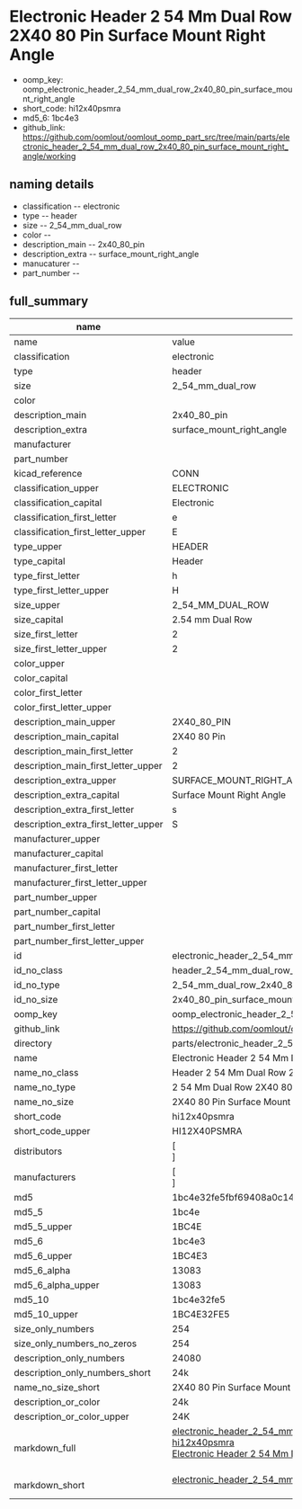 # Electronic Header 2 54 Mm Dual Row 2X40 80 Pin Surface Mount Right Angle

  
* oomp_key: oomp_electronic_header_2_54_mm_dual_row_2x40_80_pin_surface_mount_right_angle 
* short_code: hi12x40psmra
* md5_6: 1bc4e3  
* github_link: https://github.com/oomlout/oomlout_oomp_part_src/tree/main/parts/electronic_header_2_54_mm_dual_row_2x40_80_pin_surface_mount_right_angle/working  
## naming details
* classification -- electronic
* type -- header
* size -- 2_54_mm_dual_row
* color -- 
* description_main -- 2x40_80_pin
* description_extra -- surface_mount_right_angle
* manucaturer -- 
* part_number -- 





## full_summary
| name | value | 
| --- | --- | 
| name | value | 
| classification | electronic | 
| type | header | 
| size | 2_54_mm_dual_row | 
| color |  | 
| description_main | 2x40_80_pin | 
| description_extra | surface_mount_right_angle | 
| manufacturer |  | 
| part_number |  | 
| kicad_reference | CONN | 
| classification_upper | ELECTRONIC | 
| classification_capital | Electronic | 
| classification_first_letter | e | 
| classification_first_letter_upper | E | 
| type_upper | HEADER | 
| type_capital | Header | 
| type_first_letter | h | 
| type_first_letter_upper | H | 
| size_upper | 2_54_MM_DUAL_ROW | 
| size_capital | 2.54 mm Dual Row | 
| size_first_letter | 2 | 
| size_first_letter_upper | 2 | 
| color_upper |  | 
| color_capital |  | 
| color_first_letter |  | 
| color_first_letter_upper |  | 
| description_main_upper | 2X40_80_PIN | 
| description_main_capital | 2X40 80 Pin | 
| description_main_first_letter | 2 | 
| description_main_first_letter_upper | 2 | 
| description_extra_upper | SURFACE_MOUNT_RIGHT_ANGLE | 
| description_extra_capital | Surface Mount Right Angle | 
| description_extra_first_letter | s | 
| description_extra_first_letter_upper | S | 
| manufacturer_upper |  | 
| manufacturer_capital |  | 
| manufacturer_first_letter |  | 
| manufacturer_first_letter_upper |  | 
| part_number_upper |  | 
| part_number_capital |  | 
| part_number_first_letter |  | 
| part_number_first_letter_upper |  | 
| id | electronic_header_2_54_mm_dual_row_2x40_80_pin_surface_mount_right_angle | 
| id_no_class | header_2_54_mm_dual_row_2x40_80_pin_surface_mount_right_angle | 
| id_no_type | 2_54_mm_dual_row_2x40_80_pin_surface_mount_right_angle | 
| id_no_size | 2x40_80_pin_surface_mount_right_angle | 
| oomp_key | oomp_electronic_header_2_54_mm_dual_row_2x40_80_pin_surface_mount_right_angle | 
| github_link | https://github.com/oomlout/oomlout_oomp_part_src/tree/main/parts/electronic_header_2_54_mm_dual_row_2x40_80_pin_surface_mount_right_angle/working | 
| directory | parts/electronic_header_2_54_mm_dual_row_2x40_80_pin_surface_mount_right_angle | 
| name | Electronic Header 2 54 Mm Dual Row 2X40 80 Pin Surface Mount Right Angle | 
| name_no_class | Header 2 54 Mm Dual Row 2X40 80 Pin Surface Mount Right Angle | 
| name_no_type | 2 54 Mm Dual Row 2X40 80 Pin Surface Mount Right Angle | 
| name_no_size | 2X40 80 Pin Surface Mount Right Angle | 
| short_code | hi12x40psmra | 
| short_code_upper | HI12X40PSMRA | 
| distributors | [<br>] | 
| manufacturers | [<br>] | 
| md5 | 1bc4e32fe5fbf69408a0c149fbf95dc6 | 
| md5_5 | 1bc4e | 
| md5_5_upper | 1BC4E | 
| md5_6 | 1bc4e3 | 
| md5_6_upper | 1BC4E3 | 
| md5_6_alpha | 13083 | 
| md5_6_alpha_upper | 13083 | 
| md5_10 | 1bc4e32fe5 | 
| md5_10_upper | 1BC4E32FE5 | 
| size_only_numbers | 254 | 
| size_only_numbers_no_zeros | 254 | 
| description_only_numbers | 24080 | 
| description_only_numbers_short | 24k | 
| name_no_size_short | 2X40 80 Pin Surface Mount Right Angle | 
| description_or_color | 24k | 
| description_or_color_upper | 24K | 
| markdown_full | [electronic_header_2_54_mm_dual_row_2x40_80_pin_surface_mount_right_angle](https://github.com/oomlout/oomlout_oomp_part_src/tree/main/parts/electronic_header_2_54_mm_dual_row_2x40_80_pin_surface_mount_right_angle/working)<br>[hi12x40psmra](https://github.com/oomlout/oomlout_oomp_part_src/tree/main/parts/electronic_header_2_54_mm_dual_row_2x40_80_pin_surface_mount_right_angle/working)<br>[Electronic Header 2 54 Mm Dual Row 2X40 80 Pin Surface Mount Right Angle](https://github.com/oomlout/oomlout_oomp_part_src/tree/main/parts/electronic_header_2_54_mm_dual_row_2x40_80_pin_surface_mount_right_angle/working)<br><br> | 
| markdown_short | [electronic_header_2_54_mm_dual_row_2x40_80_pin_surface_mount_right_angle](https://github.com/oomlout/oomlout_oomp_part_src/tree/main/parts/electronic_header_2_54_mm_dual_row_2x40_80_pin_surface_mount_right_angle/working)<br><br> | 

